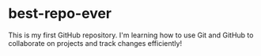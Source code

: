 # best-repo-ever
This is my first GitHub repository. I'm learning how to use Git and GitHub to collaborate on projects and track changes efficiently!
